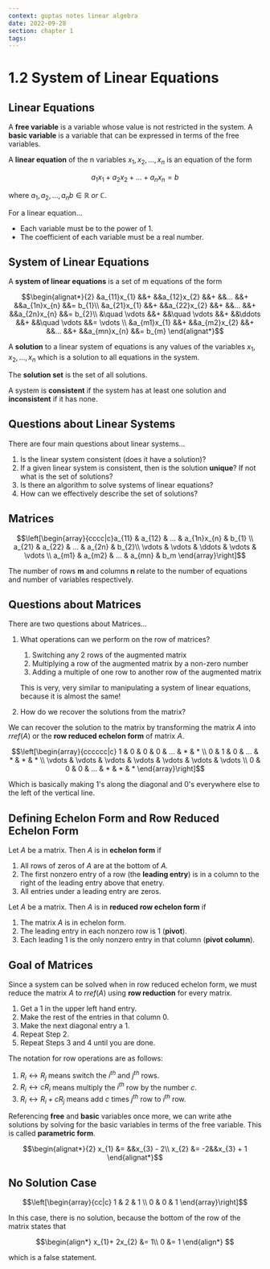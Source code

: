 ```yaml
---
context: guptas notes linear algebra
date: 2022-09-28
section: chapter 1
tags: 
---
```


# 1.2 System of Linear Equations

## Linear Equations
A **free variable** is a variable whose value is not restricted in the system. A **basic variable** is a variable that can be expressed in terms of the free variables.

A **linear equation** of the n variables $x_{1},x_{2},...,x_{n}$ is an equation of the form

$$a_{1}x_{1}+a_{2}x_{2}+...+a_{n}x_{n}=b$$

where $a_1,a_2,...,a_{n} b \in \mathbb{R}\: or\: \mathbb{C}$.

For a linear equation...
- Each variable must be to the power of 1.
- The coefficient of each variable must be a real number.

## System of Linear Equations
A **system of linear equations** is a set of m equations of the form

$$\begin{alignat*}{2}
&a_{11}x_{1} &&+ &&a_{12}x_{2} &&+ &&... &&+ &&a_{1n}x_{n} &&= b_{1}\\
&a_{21}x_{1} &&+ &&a_{22}x_{2} &&+ &&... &&+ &&a_{2n}x_{n} &&= b_{2}\\
&\quad \vdots &&+ &&\quad \vdots &&+ &&\ddots &&+ &&\quad \vdots 
&&= \vdots \\
&a_{m1}x_{1} &&+ &&a_{m2}x_{2} &&+ &&... &&+ &&a_{mn}x_{n} &&= b_{m}
\end{alignat*}$$

A **solution** to a linear system of equations is any values of the variables $x_{1},x_{2},...,x_{n}$ which is a solution to all equations in the system.

The **solution set** is the set of all solutions.

A system is **consistent** if the system has at least one solution and **inconsistent** if it has none.

## Questions about Linear Systems
There are four main questions about linear systems...
1. Is the linear system consistent (does it have a solution)?
2. If a given linear system is consistent, then is the solution **unique**? If not what is the set of solutions?
3. Is there an algorithm to solve systems of linear equations?
4. How can we effectively describe the set of solutions?

## Matrices
$$\left[\begin{array}{cccc|c}a_{11} & a_{12} & ... & a_{1n}x_{n} & b_{1} \\
a_{21} & a_{22} & ... & a_{2n} & b_{2}\\
\vdots & \vdots & \ddots & \vdots & \vdots \\ 
a_{m1} & a_{m2} & ... & a_{mn} & b_m
\end{array}\right]$$

The number of rows **m** and columns **n** relate to the number of equations and number of variables respectively.

## Questions about Matrices
There are two questions about Matrices...

1. What operations can we perform on the row of matrices?

	1. Switching any 2 rows of the augmented matrix
	2. Multiplying a row of the augmented matrix by a non-zero number
	3. Adding a multiple of one row to another row of the augmented matrix

	This is very, very similar to manipulating a system of linear equations, because it is almost the same!

2. How do we recover the solutions from the matrix?

We can recover the solution to the matrix by transforming the matrix $A$ into $rref(A)$ or the **row reduced echelon form** of matrix $A$.

$$\left[\begin{array}{cccccc|c}
1 & 0 & 0 & 0 & ... & * & * \\
0 & 1 & 0 & ... & * & * & * \\
\vdots & \vdots & \vdots & \vdots & \vdots & \vdots & \vdots \\
0 & 0 & 0 & ... & * & * & *
\end{array}\right]$$

Which is basically making 1's along the diagonal and 0's everywhere else to the left of the vertical line.

## Defining Echelon Form and Row Reduced Echelon Form
Let $A$ be a matrix. Then $A$ is in **echelon form** if
1. All rows of zeros of $A$ are at the  bottom of $A$.
2. The first nonzero entry of a row (the **leading entry**) is in a column to the right of the leading entry above that enetry.
3. All entries under a leading entry are zeros.

Let $A$ be a matrix. Then $A$ is in **reduced row echelon form** if
1. The matrix $A$ is in echelon form.
2. The leading entry in each nonzero row is 1 (**pivot**).
3. Each leading 1 is the only nonzero entry in that column (**pivot column**).

## Goal of Matrices
Since a system can be solved when in row reduced echelon form, we must reduce the matrix $A$ to $rref(A)$ using **row reduction** for every matrix.

1. Get a 1 in the upper left hand entry.
2. Make the rest of the entries in that column 0.
3. Make the next diagonal entry a 1.
4. Repeat Step 2.
5. Repeat Steps 3 and 4 until you are done.

The notation for row operations are as follows:
1. $R_{i} \longleftrightarrow R_{j}$ means switch the $i^{th}$ and $j^{th}$ rows.
2. $R_{i} \longleftrightarrow cR_{i}$ means multiply the $i^{th}$ row by the number $c$.
3. $R_{i} \longleftrightarrow R_{i} + cR_{j}$ means add $c$ times $j^{th}$ row to $i^{th}$ row.

Referencing **free** and **basic** variables once more, we can write athe solutions by solving for the basic variables in terms of the free variable. This is called **parametric form**.

$$\begin{alignat*}{2}
x_{1} &= &&x_{3} - 2\\
x_{2} &= -2&&x_{3} + 1
\end{alignat*}$$

## No Solution Case
$$\left[\begin{array}{cc|c} 1 & 2 & 1 \\ 0 & 0 & 1 \end{array}\right]$$

In this case, there is no solution, because the bottom of the row of the matrix states that

$$\begin{align*}
x_{1}+ 2x_{2} &= 1\\
0 &= 1
\end{align*} $$

which is a false statement.